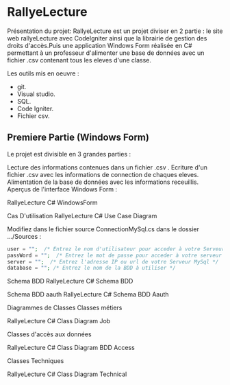 # RallyeLecture
Présentation du projet: RallyeLecture est un projet diviser en 2 partie : le site web rallyeLecture avec CodeIgniter ainsi que la librairie de gestion des droits d'accès.Puis une application Windows Form réalisée en C# permettant à un professeur d'alimenter une base de données avec un fichier .csv contenant tous les eleves d'une classe.

Les outils mis en oeuvre :

* git.
* Visual studio.
* SQL.
* Code Igniter.
* Fichier csv.

## Premiere Partie (Windows Form)
Le projet est divisible en 3 grandes parties :

Lecture des informations contenues dans un fichier .csv .
Ecriture d'un fichier .csv avec les informations de connection de chaques eleves.
Alimentation de la base de données avec les informations receuillis.
Aperçus de l'interface Windows Form :

RallyeLecture C# WindowsForm

Cas D'utilisation
RallyeLecture C# Use Case Diagram

Modifiez dans le fichier source ConnectionMySql.cs dans le dossier .../Sources :
```php
user = "";  /* Entrez le nom d'utilisateur pour acceder à votre Serveur MySql */
passWord = "";  /* Entrez le mot de passe pour acceder à votre serveur MySql */
server = "";  /* Entrez l'adresse IP ou url de votre Serveur MySql */
database = ""; /* Entrez le nom de la BDD à utiliser */
```
Schema BDD
RallyeLecture C# Schema BDD

Schema BDD aauth
RallyeLecture C# Schema BDD Aauth

Diagrammes de Classes
Classes métiers

RallyeLecture C# Class Diagram Job

Classes d'accès aux données

RallyeLecture C# Class Diagram BDD Access

Classes Techniques

RallyeLecture C# Class Diagram Technical
